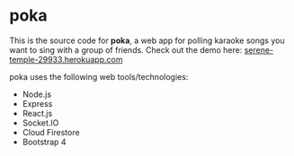 # poka
This is the source code for **poka**, a web app for polling karaoke songs you want to sing with a group of friends. Check out the demo here: <a href="https://serene-temple-29933.herokuapp.com/" target="_blank">serene-temple-29933.herokuapp.com</a>

poka uses the following web tools/technologies:
- Node.js
- Express
- React.js
- Socket.IO
- Cloud Firestore
- Bootstrap 4
